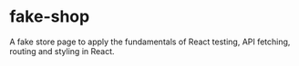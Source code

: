 # fake-shop

A fake store page to apply the fundamentals of React testing, API fetching, routing and styling in React.
